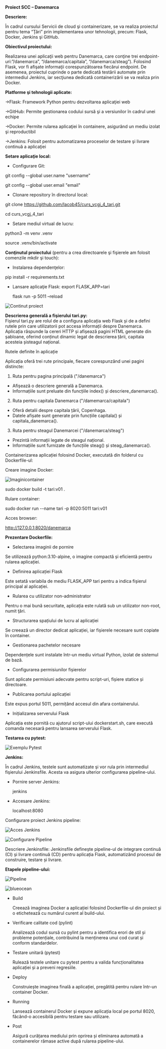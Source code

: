 **Proiect SCC – Danemarca**

**Descriere:**

În cadrul cursului Servicii de cloud şi containerizare, se va realiza proiectul pentru tema “Ţări” prin implementarea unor tehnologii, precum: Flask, Docker, Jenkins şi GitHub.

**Obiectivul proiectului:**

Realizarea unei aplicaţii web pentru Danemarca, care conţine trei endpoint-uri:”/danemarca”, “/danemarca/capitala”, “/danemarca/steag”). Folosind Flask, vor fi afişate informaţii corespunzătoarea fiecărui endpoint. De asemenea, proiectul cuprinde o parte dedicată testării automate prin intermediul Jenkins, iar secţiunea dedicată containerizării se va realiza prin Docker. 

**Platforme şi tehnologii aplicate:**

->Flask: Framework Python pentru dezvoltarea aplicaţiei web

->GitHub: Permite gestionarea codului sursă şi a versiunilor în cadrul unei echipe 

->Docker: Permite rularea aplicaţiei în containere, asigurând un mediu izolat şi reproductibil

->Jenkins: Folosit pentru automatizarea proceselor de testare şi livrare continuă a aplicaţiei

**Setare aplicaţie local:**

- Configurare Git:

git config --global user.name "username"

git config --global user.email "email"

- Clonare repository în directorul local:

git clone https://github.com/Iacob45/curs_vcgj_4_tari.git

cd curs_vcgj_4_tari

- Setare mediul virtual de lucru:

python3 -m venv .venv

source .venv/bin/activate

**Conţinutul proiectului** (pentru a crea directoarele şi fişierele am folosit comenzile mkdir şi touch):

- Instalarea dependenţelor:

pip install -r requirements.txt

- Lansare aplicaţie Flask:
  export FLASK_APP=tari

  flask run -p 5011 –reload

![Continut proiect](/static/continut.png)

**Descrierea generală a fişierului tari.py:**
\
Fișierul tari.py are rolul de a configura aplicația web Flask și de a defini rutele prin care utilizatorii pot accesa informații despre Danemarca. Aplicația răspunde la cereri HTTP și afișează pagini HTML generate din șabloane, oferind conținut dinamic legat de descrierea țării, capitala acesteia șisteagul național.

Rutele definite în aplicație

Aplicația oferă trei rute principale, fiecare corespunzând unei pagini distincte:

1. Ruta pentru pagina principală ("/danemarca")

- Afișează o descriere generală a Danemarca.
- Informațiile sunt preluate din funcțiile index() și descriere_danemarca().

2. Ruta pentru capitala Danemarca ("/damemarca/capitala")

- Oferă detalii despre capitala țării, Copenhaga.
- Datele afișate sunt generate prin funcțiile capitala() și capitala_danemarca().

3. Ruta pentru steagul Danemarcei ("/danemarca/steag")

- Prezintă informații legate de steagul național.
- Informațiile sunt furnizate de funcțiile steag() și steag_danemarca().

Containerizarea aplicației folosind Docker, executată din folderul cu Dockerfile-ul:

Creare imagine Docker:

![Imaginicontainer](/static/imagini_docker.png)

sudo docker build -t tari:v01 .

Rulare container: 

sudo docker run --name tari -p 8020:5011 tari:v01

Acces browser:

<http://127.0.0.1:8020/danemarca>

**Prezentare Dockerfile:**

- Selectarea imaginii de pornire

Se utilizează python:3.10-alpine, o imagine compactă și eficientă pentru rularea aplicației.

- Definirea aplicației Flask

Este setată variabila de mediu FLASK_APP tari pentru a indica fișierul principal al aplicației.

- Rularea cu utilizator non-administrator

Pentru o mai bună securitate, aplicația este rulată sub un utilizator non-root, numit ţări.

- Structurarea spațiului de lucru al aplicației

Se creează un director dedicat aplicației, iar fișierele necesare sunt copiate în container.

- Gestionarea pachetelor necesare

Dependențele sunt instalate într-un mediu virtual Python, izolat de sistemul de bază.

- Configurarea permisiunilor fișierelor

Sunt aplicate permisiuni adecvate pentru script-uri, fișiere statice și directoare.

- Publicarea portului aplicației

Este expus portul 5011, permițând accesul din afara containerului.

- Inițializarea serverului Flask

Aplicația este pornită cu ajutorul script-ului dockerstart.sh, care execută comanda necesară pentru lansarea serverului Flask.

**Testarea cu pytest:**

![Exemplu Pytest](/static/pytest.png)

**Jenkins:**

În cadrul Jenkins, testele sunt automatizate şi vor rula prin intermediul fişierului Jenkinsfile. Acesta va asigura ulterior configurarea pipeline-ului.

- Pornire server Jenkins:

  jenkins

- Accesare Jenkins:

  localhost:8080

Configurare proiect Jenkins pipeline:

![Acces Jenkins](/static/crearejenkins.png)

![Configurare Pipeline](/static/configurarejenkins.png)


Descriere Jenkinsfile: Jenkinsfile definește pipeline-ul de integrare continuă (CI) și livrare continuă (CD) pentru aplicația Flask, automatizând procesul de construire, testare și livrare.

**Etapele pipeline-ului:**

![Pipeline](/static/pipeline.png)

![blueocean](/static/blueocean.png)

- Build

  Creează imaginea Docker a aplicației folosind Dockerfile-ul din proiect și o etichetează cu numărul curent al build-ului.

- Verificare calitate cod (pylint)

  Analizează codul sursă cu pylint pentru a identifica erori de stil și probleme potențiale, contribuind la menținerea unui cod curat și conform standardelor.

- Testare unitară (pytest)

  Rulează testele unitare cu pytest pentru a valida funcționalitatea aplicației și a preveni regresiile.

- Deploy

  Construiește imaginea finală a aplicației, pregătită pentru rulare într-un container Docker.

- Running

  Lansează containerul Docker și expune aplicația local pe portul 8020, făcând-o accesibilă pentru testare sau utilizare.

- Post

  Asigură curățarea mediului prin oprirea și eliminarea automată a containerelor rămase active după rularea pipeline-ului.

